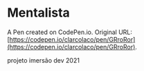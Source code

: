 # Mentalista

A Pen created on CodePen.io. Original URL: [https://codepen.io/clarcolaco/pen/GRroRor](https://codepen.io/clarcolaco/pen/GRroRor).

projeto imersão dev 2021
